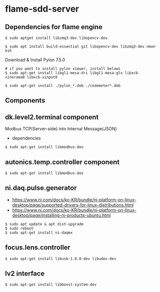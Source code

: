 # flame-sdd-server

## Dependencies for flame engine
```
$ sudo aptget install libzmq3-dev libopencv-dev
```



```
$ sudo apt install build-essential git libopencv-dev libzmq3-dev nmon ksh
```


Download & Install Pylon 7.5.0
```
# if you want to install pylon viewer, install belows
$ sudo apt-get install libgl1-mesa-dri libgl1-mesa-glx libxcb-xinerama0 libxcb-xinput0

$ sudo apt-get install ./pylon_*.deb ./codemeter*.deb
```


## Components
## dk.level2.terminal component
Modbus TCP(Server-side) into Internal Message(JSON)
- dependencies
```
$ sudo apt-get install libmodbus-dev
```

## autonics.temp.controller component
```
$ sudo apt-get install libmodbus-dev
```

## ni.daq.pulse.generator
* https://www.ni.com/docs/ko-KR/bundle/ni-platform-on-linux-desktop/page/supported-drivers-for-linux-distributions.html
* https://www.ni.com/docs/ko-KR/bundle/ni-platform-on-linux-desktop/page/installing-ni-products-ubuntu.html
```
$ sudo apt update & apt dist-upgrade
$ sudo reboot
$ sudo apt-get install ni-daqmx
```

## focus.lens.controller
```
$ sudo apt-get install libusb-1.0.0-dev libudev-dev
```

## lv2 interface
```
$ sudo apt-get install libboost-system-dev
```